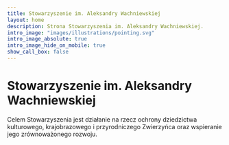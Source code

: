 ```yaml
---
title: Stowarzyszenie im. Aleksandry Wachniewskiej
layout: home
description: Strona Stowarzyszenia im. Aleksandry Wachniewskiej.
intro_image: "images/illustrations/pointing.svg"
intro_image_absolute: true
intro_image_hide_on_mobile: true
show_call_box: false
---
```


# Stowarzyszenie im. Aleksandry Wachniewskiej

Celem Stowarzyszenia jest działanie na rzecz ochrony dziedzictwa kulturowego, krajobrazowego i przyrodniczego Zwierzyńca oraz wspieranie jego zrównoważonego rozwoju.
